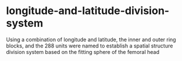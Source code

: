 # longitude-and-latitude-division-system
Using a combination of longitude and latitude, the inner and outer ring blocks, and the 288 units were named to establish a spatial structure division system based on the fitting sphere of the femoral head
